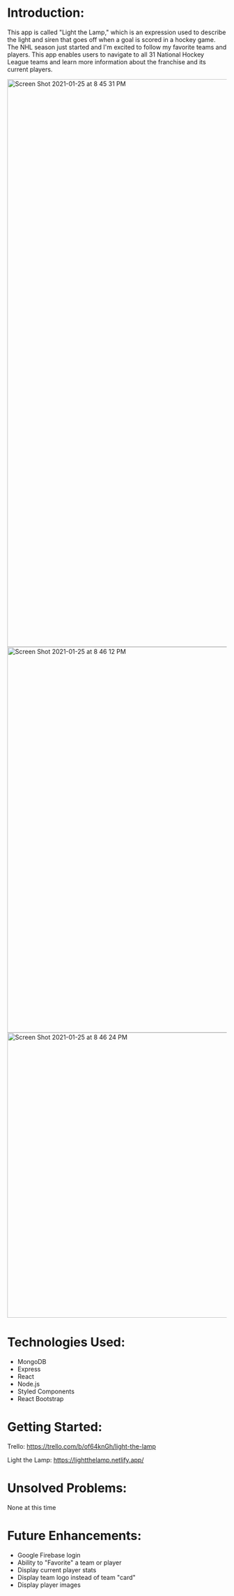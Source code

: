 # Introduction: 
This app is called "Light the Lamp," which is an expression used to describe the light and siren that goes off when a goal is scored in a hockey game.  The NHL season just started and I'm excited to follow my favorite teams and players.  This app enables users to navigate to all 31 National Hockey League teams and learn more information about the franchise and its current players.

<img width="1300" alt="Screen Shot 2021-01-25 at 8 45 31 PM" src="https://user-images.githubusercontent.com/34992505/105788440-83e76580-5f4e-11eb-9107-c33da64bc5ae.png">
<img width="883" alt="Screen Shot 2021-01-25 at 8 46 12 PM" src="https://user-images.githubusercontent.com/34992505/105788460-91045480-5f4e-11eb-974f-13ac9c332d11.png">
<img width="653" alt="Screen Shot 2021-01-25 at 8 46 24 PM" src="https://user-images.githubusercontent.com/34992505/105788464-9366ae80-5f4e-11eb-9d13-5afd8142844f.png">

# Technologies Used: 
- MongoDB
- Express
- React
- Node.js
- Styled Components
- React Bootstrap

# Getting Started: 
Trello:
https://trello.com/b/of64knGh/light-the-lamp

Light the Lamp:
https://lightthelamp.netlify.app/

# Unsolved Problems: 
None at this time

# Future Enhancements: 
- Google Firebase login
- Ability to "Favorite" a team or player
- Display current player stats
- Display team logo instead of team "card"
- Display player images
